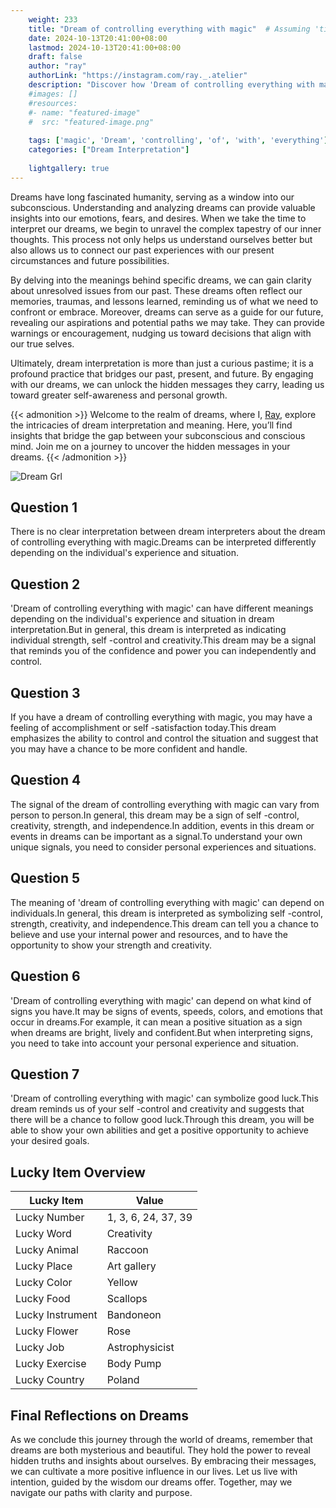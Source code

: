 ```yaml
---
    weight: 233
    title: "Dream of controlling everything with magic"  # Assuming 'title' column exists
    date: 2024-10-13T20:41:00+08:00
    lastmod: 2024-10-13T20:41:00+08:00
    draft: false
    author: "ray"
    authorLink: "https://instagram.com/ray._.atelier"
    description: "Discover how 'Dream of controlling everything with magic' can interpret your future and uncover its significant meanings in your life."
    #images: []
    #resources:
    #- name: "featured-image"
    #  src: "featured-image.png"
    
    tags: ['magic', 'Dream', 'controlling', 'of', 'with', 'everything']
    categories: ["Dream Interpretation"]
    
    lightgallery: true
---
```

    
Dreams have long fascinated humanity, serving as a window into our subconscious. Understanding and analyzing dreams can provide valuable insights into our emotions, fears, and desires. When we take the time to interpret our dreams, we begin to unravel the complex tapestry of our inner thoughts. This process not only helps us understand ourselves better but also allows us to connect our past experiences with our present circumstances and future possibilities.

By delving into the meanings behind specific dreams, we can gain clarity about unresolved issues from our past. These dreams often reflect our memories, traumas, and lessons learned, reminding us of what we need to confront or embrace. Moreover, dreams can serve as a guide for our future, revealing our aspirations and potential paths we may take. They can provide warnings or encouragement, nudging us toward decisions that align with our true selves.

Ultimately, dream interpretation is more than just a curious pastime; it is a profound practice that bridges our past, present, and future. By engaging with our dreams, we can unlock the hidden messages they carry, leading us toward greater self-awareness and personal growth.

{{< admonition >}}
Welcome to the realm of dreams, where I, [Ray](https://instagram.com/ray._.atelier), explore the intricacies of dream interpretation and meaning. Here, you’ll find insights that bridge the gap between your subconscious and conscious mind. Join me on a journey to uncover the hidden messages in your dreams.
{{< /admonition >}}

![Dream Grl](https://cdn.pixabay.com/photo/2017/11/02/03/35/gothic-2910057_1280.jpg "Dream Grl")

## Question 1
There is no clear interpretation between dream interpreters about the dream of controlling everything with magic.Dreams can be interpreted differently depending on the individual's experience and situation.

## Question 2
'Dream of controlling everything with magic' can have different meanings depending on the individual's experience and situation in dream interpretation.But in general, this dream is interpreted as indicating individual strength, self -control and creativity.This dream may be a signal that reminds you of the confidence and power you can independently and control.

## Question 3
If you have a dream of controlling everything with magic, you may have a feeling of accomplishment or self -satisfaction today.This dream emphasizes the ability to control and control the situation and suggest that you may have a chance to be more confident and handle.

## Question 4
The signal of the dream of controlling everything with magic can vary from person to person.In general, this dream may be a sign of self -control, creativity, strength, and independence.In addition, events in this dream or events in dreams can be important as a signal.To understand your own unique signals, you need to consider personal experiences and situations.

## Question 5
The meaning of 'dream of controlling everything with magic' can depend on individuals.In general, this dream is interpreted as symbolizing self -control, strength, creativity, and independence.This dream can tell you a chance to believe and use your internal power and resources, and to have the opportunity to show your strength and creativity.

## Question 6
'Dream of controlling everything with magic' can depend on what kind of signs you have.It may be signs of events, speeds, colors, and emotions that occur in dreams.For example, it can mean a positive situation as a sign when dreams are bright, lively and confident.But when interpreting signs, you need to take into account your personal experience and situation.

## Question 7
'Dream of controlling everything with magic' can symbolize good luck.This dream reminds us of your self -control and creativity and suggests that there will be a chance to follow good luck.Through this dream, you will be able to show your own abilities and get a positive opportunity to achieve your desired goals.

## Lucky Item Overview
| Lucky Item          | Value              |
|---------------|--------------------|
| Lucky Number        | 1, 3, 6, 24, 37, 39  |
| Lucky Word          | Creativity |
| Lucky Animal        | Raccoon |
| Lucky Place         | Art gallery     |
| Lucky Color         | Yellow     |
| Lucky Food          | Scallops      |
| Lucky Instrument    | Bandoneon |
| Lucky Flower        | Rose    |
| Lucky Job           | Astrophysicist       |
| Lucky Exercise      | Body Pump  |
| Lucky Country       | Poland    |


##  Final Reflections on Dreams

As we conclude this journey through the world of dreams, remember that dreams are both mysterious and beautiful. They hold the power to reveal hidden truths and insights about ourselves. By embracing their messages, we can cultivate a more positive influence in our lives. Let us live with intention, guided by the wisdom our dreams offer. Together, may we navigate our paths with clarity and purpose.
